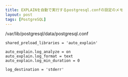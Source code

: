 ```yaml
---
title: EXPLAINを自動で実行するpostgresql.confの設定のメモ
layout: post
tags: [PostgreSQL]
---
```


/var/lib/postgresql/data/postgresql.conf

```
shared_preload_libraries = 'auto_explain'

auto_explain.log_analyze = on
auto_explain.log_format = text
auto_explain.log_min_duration = 0

log_destination = 'stderr'
```

